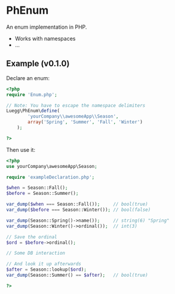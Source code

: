 # PhEnum

An enum implementation in PHP.

* Works with namespaces
* ...

## Example (v0.1.0)

Declare an enum:

```php
<?php
require 'Enum.php';

// Note: You have to escape the namespace delimiters
Luegg\PhEnum\define(
        'yourCompany\\awesomeApp\\Season',
        array('Spring', 'Summer', 'Fall', 'Winter')
    );

?>
```

Then use it:

```php
<?php
use yourCompany\awesomeApp\Season;

require 'exampleDeclaration.php';

$when = Season::Fall();
$before = Season::Summer();

var_dump($when === Season::Fall());     // bool(true)
var_dump($before === Season::Winter()); // bool(false)

var_dump(Season::Spring()->name());     // string(6) "Spring"
var_dump(Season::Winter()->ordinal());  // int(3)

// Save the ordinal
$ord = $before->ordinal();

// Some DB interaction

// And look it up afterwards
$after = Season::lookup($ord);
var_dump(Season::Summer() == $after);   // bool(true)

?>
```